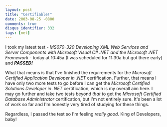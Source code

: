 ```yaml
---
layout: post
title: "Certifiable!"
date: 2003-08-25 -0800
comments: true
disqus_identifier: 332
tags: [net]
---
```

I took my latest test - *MS070-320 Developing XML Web Services and
Server Components with Microsoft Visual C# .NET and the Microsoft .NET
Framework* - today at 10:45a (I was scheduled for 11:30a but got there
early) and ***PASSED!***

 What that means is that I've finished the requirements for the
*Microsoft Certified Application Developer in .NET* certification.
Further, that means I have only two more tests to go before I can get
the *Microsoft Certified Solutions Developer in .NET* certification,
which is my overall aim here. I may go further and take two tests beyond
*that* to get the *Microsoft Certified Database Administrator*
certification, but I'm not entirely sure. It's been a lot of work so far
and I'm honestly very tired of studying for these things.

 Regardless, I passed the test so I'm feeling *really good*. King of
Developers, baby!
